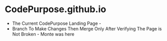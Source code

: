 CodePurpose.github.io
=====================
- The Current CodePurpose Landing Page -
- Branch To Make Changes Then Merge Only After Verifying The Page is Not Broken - 
Monte was here
